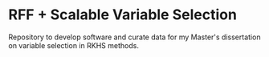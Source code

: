 # RFF + Scalable Variable Selection

Repository to develop software and curate data for my Master's dissertation on variable selection in RKHS methods.
